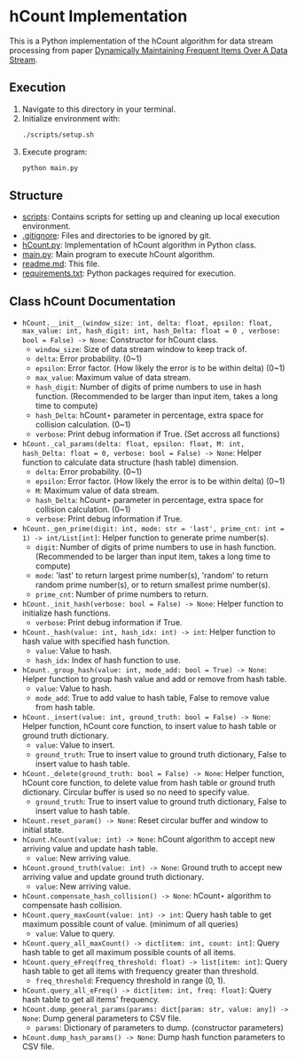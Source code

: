 # hCount Implementation

This is a Python implementation of the hCount algorithm for data stream processing from paper [Dynamically Maintaining Frequent Items Over A Data Stream](https://users.monash.edu/~mgaber/jin-cikm03.pdf).

## Execution

1. Navigate to this directory in your terminal.
2. Initialize environment with:
    ```bash
    ./scripts/setup.sh
    ```
3. Execute program:
    ```bash
    python main.py
    ```
    
## Structure

- [scripts](scripts): Contains scripts for setting up and cleaning up local execution environment.
- [.gitignore](.gitignore): Files and directories to be ignored by git.
- [hCount.py](hCount.py): Implementation of hCount algorithm in Python class.
- [main.py](main.py): Main program to execute hCount algorithm.
- [readme.md](readme.md): This file.
- [requirements.txt](requirements.txt): Python packages required for execution.

## Class hCount Documentation

- `hCount.__init__(window_size: int, delta: float, epsilon: float, max_value: int, hash_digit: int, hash_Delta: float = 0 , verbose: bool = False) -> None`: Constructor for hCount class.
    - `window_size`: Size of data stream window to keep track of.
    - `delta`: Error probability. (0~1)
    - `epsilon`: Error factor. (How likely the error is to be within delta) (0~1)
    - `max_value`: Maximum value of data stream.
    - `hash_digit`: Number of digits of prime numbers to use in hash function. (Recommended to be larger than input item, takes a long time to compute)
    - `hash_Delta`: hCount$\star$ parameter in percentage, extra space for collision calculation. (0~1)
    - `verbose`: Print debug information if True. (Set accross all functions)
- `hCount._cal_params(delta: float, epsilon: float, M: int, hash_Delta: float = 0, verbose: bool = False) -> None`: Helper function to calculate data structure (hash table) dimension.
    - `delta`: Error probability. (0~1)
    - `epsilon`: Error factor. (How likely the error is to be within delta) (0~1)
    - `M`: Maximum value of data stream.
    - `hash_Delta`: hCount$\star$ parameter in percentage, extra space for collision calculation. (0~1)
    - `verbose`: Print debug information if True.
- `hCount._gen_prime(digit: int, mode: str = 'last', prime_cnt: int = 1) -> int/List[int]`: Helper function to generate prime number(s).
    - `digit`: Number of digits of prime numbers to use in hash function. (Recommended to be larger than input item, takes a long time to compute)
    - `mode`: 'last' to return largest prime number(s), 'random' to return random prime number(s), or to return smallest prime number(s).
    - `prime_cnt`: Number of prime numbers to return.
- `hCount._init_hash(verbose: bool = False) -> None`: Helper function to initialize hash functions.
    - `verbose`: Print debug information if True.
- `hCount._hash(value: int, hash_idx: int) -> int`: Helper function to hash value with specified hash function.
    - `value`: Value to hash.
    - `hash_idx`: Index of hash function to use.
- `hCount._group_hash(value: int, mode_add: bool = True) -> None`: Helper function to group hash value and add or remove from hash table.
    - `value`: Value to hash.
    - `mode_add`: True to add value to hash table, False to remove value from hash table.
- `hCount._insert(value: int, ground_truth: bool = False) -> None`: Helper function, hCount core function, to insert value to hash table or ground truth dictionary.
    - `value`: Value to insert.
    - `ground_truth`: True to insert value to ground truth dictionary, False to insert value to hash table.
- `hCount._delete(ground_truth: bool = False) -> None`: Helper function, hCount core function, to delete value from hash table or ground truth dictionary. Circular buffer is used so no need to specify value.
    - `ground_truth`: True to insert value to ground truth dictionary, False to insert value to hash table.
- `hCount.reset_param() -> None`: Reset circular buffer and window to initial state.
- `hCount.hCount(value: int) -> None`: hCount algorithm to accept new arriving value and update hash table.
    - `value`: New arriving value.
- `hCount.ground_truth(value: int) -> None`: Ground truth to accept new arriving value and update ground truth dictionary.
    - `value`: New arriving value.
- `hCount.compensate_hash_collision() -> None`: hCount$\star$ algorithm to compensate hash collision.
- `hCount.query_maxCount(value: int) -> int`: Query hash table to get maximum possible count of value. (minimum of all queries)
    - `value`: Value to query.
- `hCount.query_all_maxCount() -> dict[item: int, count: int]`: Query hash table to get all maximum possible counts of all items.
- `hCount.query_eFreq(freq_threshold: float) -> list[item: int]`: Query hash table to get all items with frequency greater than threshold.
    - `freq_threshold`: Frequency threshold in range (0, 1).
- `hCount.query_all_eFreq() -> dict[item: int, freq: float]`: Query hash table to get all items' frequency.
- `hCount.dump_general_params(params: dict[param: str, value: any]) -> None`: Dump general parameters to CSV file.
    - `params`: Dictionary of parameters to dump. (constructor parameters)
- `hCount.dump_hash_params() -> None`: Dump hash function parameters to CSV file.
